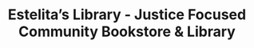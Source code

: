 ---
title: "Estelita’s Library - Justice Focused Community Bookstore & Library"
url: /seattle/estelitas-library-justice-focused-community-bookstore-and-library/
shop: books
---